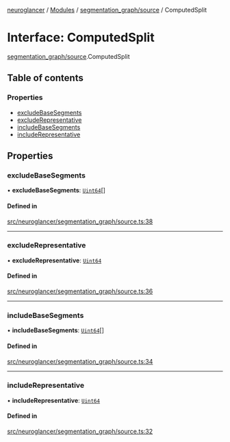 [neuroglancer](../README.md) / [Modules](../modules.md) / [segmentation\_graph/source](../modules/segmentation_graph_source.md) / ComputedSplit

# Interface: ComputedSplit

[segmentation_graph/source](../modules/segmentation_graph_source.md).ComputedSplit

## Table of contents

### Properties

- [excludeBaseSegments](segmentation_graph_source.ComputedSplit.md#excludebasesegments)
- [excludeRepresentative](segmentation_graph_source.ComputedSplit.md#excluderepresentative)
- [includeBaseSegments](segmentation_graph_source.ComputedSplit.md#includebasesegments)
- [includeRepresentative](segmentation_graph_source.ComputedSplit.md#includerepresentative)

## Properties

### excludeBaseSegments

• **excludeBaseSegments**: [`Uint64`](../classes/util_uint64.Uint64.md)[]

#### Defined in

[src/neuroglancer/segmentation_graph/source.ts:38](https://github.com/ActiveBrainAtlas2/neuroglancer/blob/1beb5d34/src/neuroglancer/segmentation_graph/source.ts#L38)

___

### excludeRepresentative

• **excludeRepresentative**: [`Uint64`](../classes/util_uint64.Uint64.md)

#### Defined in

[src/neuroglancer/segmentation_graph/source.ts:36](https://github.com/ActiveBrainAtlas2/neuroglancer/blob/1beb5d34/src/neuroglancer/segmentation_graph/source.ts#L36)

___

### includeBaseSegments

• **includeBaseSegments**: [`Uint64`](../classes/util_uint64.Uint64.md)[]

#### Defined in

[src/neuroglancer/segmentation_graph/source.ts:34](https://github.com/ActiveBrainAtlas2/neuroglancer/blob/1beb5d34/src/neuroglancer/segmentation_graph/source.ts#L34)

___

### includeRepresentative

• **includeRepresentative**: [`Uint64`](../classes/util_uint64.Uint64.md)

#### Defined in

[src/neuroglancer/segmentation_graph/source.ts:32](https://github.com/ActiveBrainAtlas2/neuroglancer/blob/1beb5d34/src/neuroglancer/segmentation_graph/source.ts#L32)
